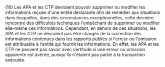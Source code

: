 (16) Les APA et les CTP devraient pouvoir supprimer ou modifier les informations reçues d'une entité déclarante afin de remédier aux situations dans lesquelles, dans des circonstances exceptionnelles, cette dernière rencontre des difficultés techniques l'empêchant de supprimer ou modifier elle-même ces informations. Cependant, en dehors de ces situations, les APA et les CTP ne devraient pas être chargés de la correction des informations contenues dans les rapports publiés si l'erreur ou l'omission est attribuable à l'entité qui fournit les informations. En effet, les APA et les CTP ne peuvent pas savoir avec certitude si une erreur ou omission apparente est avérée, puisqu'ils n'étaient pas partie à la transaction exécutée.